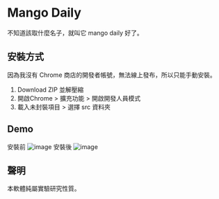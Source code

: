 # Mango Daily

不知道該取什麼名子，就叫它 mango daily 好了。

## 安裝方式

因為我沒有 Chrome 商店的開發者帳號，無法線上發布，所以只能手動安裝。

1. Download ZIP 並解壓縮
2. 開啟Chrome > 擴充功能 > 開啟開發人員模式
3. 載入未封裝項目 > 選擇 src 資料夾

## Demo

安裝前
![image](https://github.com/cy4v/mangodaily/blob/master/pic/01.jpg)
安裝後
![image](https://github.com/cy4v/mangodaily/blob/master/pic/02.jpg)

## 聲明

本軟體純屬實驗研究性質。
